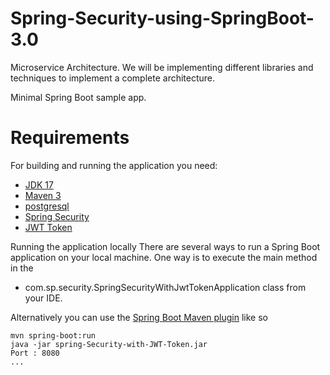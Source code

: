 # Spring-Security-using-SpringBoot-3.0
Microservice Architecture. We will be implementing different libraries and techniques to implement a complete architecture.

Minimal Spring Boot sample app.

# Requirements
For building and running the application you need:

- [JDK 17](https://www.oracle.com/java/technologies/javase/jdk17-archive-downloads.html)
- [Maven 3](https://maven.apache.org)
- [postgresql](https://www.postgresql.org/)
- [Spring Security](https://spring.io/projects/spring-security)
- [JWT Token](https://jwt.io/)

Running the application locally
There are several ways to run a Spring Boot application on your local machine. One way is to execute the main method in the

- com.sp.security.SpringSecurityWithJwtTokenApplication
class from your IDE.

Alternatively you can use the [Spring Boot Maven plugin](https://docs.spring.io/spring-boot/docs/current/reference/html/build-tool-plugins-maven-plugin.html) like so

```shell
mvn spring-boot:run
java -jar spring-Security-with-JWT-Token.jar
Port : 8080
...
